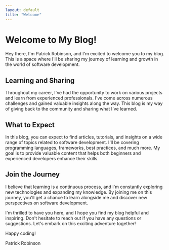 ```yaml
---
layout: default
title: "Welcome"
---
```


# Welcome to My Blog!

Hey there, I'm Patrick Robinson, and I'm excited to welcome you to my blog. This is a space where I'll be sharing my journey of learning and growth in the world of software development.

## Learning and Sharing

Throughout my career, I've had the opportunity to work on various projects and learn from experienced professionals. I've come across numerous challenges and gained valuable insights along the way. This blog is my way of giving back to the community and sharing what I've learned.

## What to Expect

In this blog, you can expect to find articles, tutorials, and insights on a wide range of topics related to software development. I'll be covering programming languages, frameworks, best practices, and much more. My goal is to provide valuable content that helps both beginners and experienced developers enhance their skills.

## Join the Journey

I believe that learning is a continuous process, and I'm constantly exploring new technologies and expanding my knowledge. By joining me on this journey, you'll get a chance to learn alongside me and discover new perspectives on software development.

I'm thrilled to have you here, and I hope you find my blog helpful and inspiring. Don't hesitate to reach out if you have any questions or suggestions. Let's embark on this exciting adventure together!

Happy coding!

Patrick Robinson
